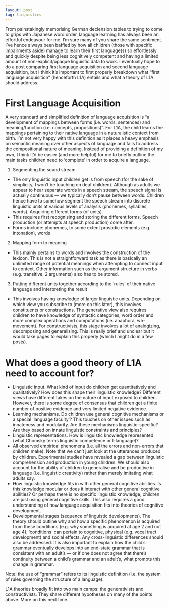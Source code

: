 ```yaml
---
layout: post
tag: linguistics
---
```


From painstakingly memorising German declension tables to trying to come to grips with Japanese word order, language learning has always been an effortful endeavour for me. I’m sure many of you share the same sentiment. I’ve hence always been baffled by how all children (those with specific impairments aside) manage to learn their first language(s) so effortlessly and quickly despite being less cognitively competent and having a limited amount of non-explicit/opaque linguistic data to work. I eventually hope to do a post comparing first language acquisition and second language acquisition, but I think it’s important to first properly breakdown what “first language acquisition” (henceforth L1A) entails and what a theory of L1A should address.

# First Language Acquisition
A very standard and simplified definition of language acquisition is “a development of mappings between forms (i.e. words, sentences) and meaning/function (i.e. concepts, propositions)”. For L1A, the child learns the mappings pertaining to their native language in a naturalistic context from birth. I’m not very happy with this definition as it places a heavy emphasis on semantic meaning over other aspects of language and fails to address the compositional nature of meaning. Instead of providing a definition of my own, I think it’d be easier (and more helpful) for me to briefly outline the main tasks children need to ‘complete’ in order to acquire a language.

1. Segmenting the sound stream
- The only linguistic input children get is from speech (for the sake of simplicity, I won’t be touching on deaf children). Although as adults we appear to hear separate words in a speech stream, the speech signal is actually continuous — we typically don’t pause between words. Children hence have to somehow segment the speech stream into discrete linguistic units at various levels of analysis (phonemes, syllables, words). 
Acquiring different forms (of units) 
- This requires first recognising and storing the different forms. Speech production (or attempts at speech production) come after.  
- Forms include: phonemes, to some extent prosodic elements (e.g. intonation), words
2. Mapping form to meaning
- This mainly pertains to words and involves the construction of the lexicon. This is not a straightforward task as there is basically an unlimited range of potential meanings when attempting to connect input to context. Other information such as the argument structure in verbs (e.g. transitive, 2 arguments) also has to be stored. 
3. Putting different units together according to the ‘rules’ of their native language and interpreting the result 
- This involves having knowledge of larger linguistic units. Depending on which view you subscribe to (more on this later), this involves constituents or constructions. The generative view also requires children to have knowledge of syntactic categories, word order and more complex operations and computations (i.e. anaphora, wh-movement). For constructivists, this stage involves a lot of analogizing, decomposing and generalising. This is really brief and unclear but it would take pages to explain this properly (which I might do in a few posts).  

# What does a good theory of L1A need to account for?
- Linguistic input. What kind of input do children get quantitatively and qualitatively? How does this shape their linguistic knowledge? Different views have different takes on the nature of input exposed to children. However, there is some degree of consensus that children get a finite number of positive evidence and very limited negative evidence. 
- Learning mechanisms. Do children use general cognitive mechanisms or a special ‘language faculty’? This touches on other issues such as innateness and modularity. Are these mechanisms linguistic-specific? Are they based on innate linguistic constraints and principles?  
- Linguistic representations. How is linguistic knowledge represented (what Chomsky terms linguistic competence or I-language)?
- All observed empirical phenomena (i.e. all the errors and non-errors that children make). Note that we can’t just look at the utterances produced by children. Experimental studies have revealed a gap between linguistic comprehension and production in young children. We should also account for the ability of children to generalise and be productive in language (i.e. linguistic creativity) rather than merely imitating what adults say.
- How linguistic knowledge fits in with other general cognitive abilities. Is this knowledge modular or does it interact with other general cognitive abilities? Or perhaps there is no specific linguistic knowledge; children are just using general cognitive skills. This also requires a good understanding of how language acquisition fits into theories of cognitive development.
- Developmental stages (sequence of linguistic developments). The theory should outline why and how a specific phenomenon is acquired from these conditions (e.g. why something is acquired at age 2 and not age 4); ‘conditions’ can pertain to cognitive, physical (e.g. vocal tract development) and social effects. Any cross-linguistic differences should also be addressed. It is also important to explain how the child’s grammar eventually develops into an end-state grammar that is consistent with an adult’s — or if one does not agree that there’s continuity between a child’s grammar and an adult’s, what prompts this change in grammar. 

Note: the use of “grammar” refers to its linguistic definition (i.e. the system of rules governing the structure of a language). 

L1A theories broadly fit into two main camps: the generativists and constructivists. They share different hypotheses on many of the points above. More on this next time. 
